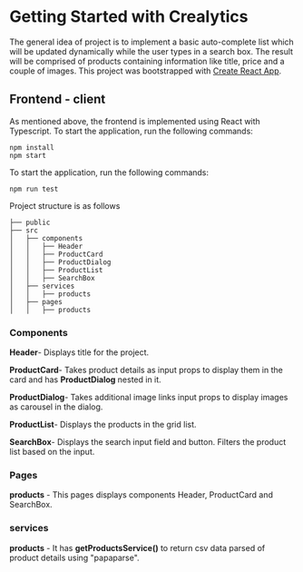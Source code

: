 # Getting Started with Crealytics

The general idea of project is to implement a basic auto-complete list which will be updated dynamically while the user types in a search box. The result will be comprised of products containing information like title, price and a couple of images.
This project was bootstrapped with [Create React App](https://github.com/facebook/create-react-app).


## Frontend - client
As mentioned above, the frontend is implemented using React with Typescript. 
To start the application, run the following commands:
```
npm install
npm start
```

To start the application, run the following commands:
```
npm run test
```

Project structure is as follows
```
├── public
├── src
│   ├── components
│   │   ├── Header
│   │   ├── ProductCard
│   │   ├── ProductDialog
│   │   ├── ProductList
│   │   ├── SearchBox
│   ├── services
│   │   ├── products
│   ├── pages
│   │   ├── products
```
### Components
**Header**- Displays title for the project. 

**ProductCard**- Takes product details as input props to display them in the card and has **ProductDialog** nested in it.

**ProductDialog**- Takes additional image links input props to display images as carousel in the dialog.

**ProductList**- Displays the products in the grid list.

**SearchBox**- Displays the search input field and button. Filters the product list based on the input.


### Pages

**products** - This pages displays components Header, ProductCard and SearchBox.

### services

**products** - It has **getProductsService()** to return csv data parsed of product details using "papaparse".
